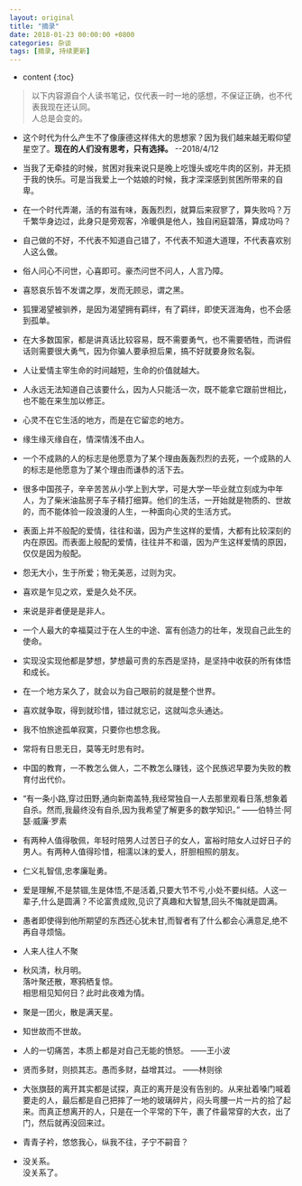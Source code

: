 ```yaml
---
layout: original
title: "摘录"
date: 2018-01-23 00:00:00 +0800 
categories: 杂谈
tags: [摘录, 持续更新]
---
```

* content
{:toc}


> 以下内容源自个人读书笔记，仅代表一时一地的感想，不保证正确，也不代表我现在还认同。
<br> 人总是会变的。

<!-- more -->

* 这个时代为什么产生不了像康德这样伟大的思想家？因为我们越来越无暇仰望星空了。**现在的人们没有思考，只有选择。**     --2018/4/12

* 当我了无牵挂的时候，贫困对我来说只是晚上吃馒头或吃牛肉的区别，并无损于我的快乐。可是当我爱上一个姑娘的时候，我才深深感到贫困所带来的自卑。 

* 在一个时代弄潮，活的有滋有味，轰轰烈烈，就算后来寂寥了，算失败吗？万千繁华身边过，此身只是旁观客，冷暖俱是他人，独自闲庭碧落，算成功吗？

* 自己做的不好，不代表不知道自己错了，不代表不知道大道理，不代表喜欢别人这么做。

* 俗人问心不问世，心喜即可。豪杰问世不问人，人言乃障。

* 喜怒哀乐皆不发谓之厚，发而无顾忌，谓之黑。

* 狐狸渴望被驯养，是因为渴望拥有羁绊，有了羁绊，即使天涯海角，也不会感到孤单。

* 在大多数国家，都是讲真话比较容易，既不需要勇气，也不需要牺牲，而讲假话则需要很大勇气，因为你骗人要承担后果，搞不好就要身败名裂。

* 人让爱情主宰生命的时间越短，生命的价值就越大。

* 人永远无法知道自己该要什么，因为人只能活一次，既不能拿它跟前世相比，也不能在来生加以修正。

* 心灵不在它生活的地方，而是在它留恋的地方。

* 缘生缘灭缘自在，情深情浅不由人。

* 一个不成熟的人的标志是他愿意为了某个理由轰轰烈烈的去死，一个成熟的人的标志是他愿意为了某个理由而谦恭的活下去。

* 很多中国孩子，辛辛苦苦从小学上到大学，可是大学一毕业就立刻成为中年人，为了柴米油盐房子车子精打细算。他们的生活，一开始就是物质的、世故的，而不能体验一段浪漫的人生，一种面向心灵的生活方式。

* 表面上并不般配的爱情，往往和谐，因为产生这样的爱情，大都有比较深刻的内在原因。而表面上般配的爱情，往往并不和谐，因为产生这样爱情的原因，仅仅是因为般配。

* 怨无大小，生于所爱；物无美恶，过则为灾。

* 喜欢是乍见之欢，爱是久处不厌。

* 来说是非者便是是非人。

* 一个人最大的幸福莫过于在人生的中途、富有创造力的壮年，发现自己此生的使命。

* 实现没实现他都是梦想，梦想最可贵的东西是坚持，是坚持中收获的所有体悟和成长。

* 在一个地方呆久了，就会以为自己眼前的就是整个世界。

* 喜欢就争取，得到就珍惜，错过就忘记，这就叫念头通达。

* 我不怕旅途孤单寂寞，只要你也想念我。

* 常将有日思无日，莫等无时思有时。

* 中国的教育，一不教怎么做人，二不教怎么赚钱，这个民族迟早要为失败的教育付出代价。

* “有一条小路,穿过田野,通向新南盖特,我经常独自一人去那里观看日落,想象着自杀。然而,我最终没有自杀,因为我希望了解更多的数学知识。”      ——伯特兰·阿瑟·威廉·罗素

*  有两种人值得敬佩，年轻时陪男人过苦日子的女人，富裕时陪女人过好日子的男人。有两种人值得珍惜，相濡以沫的爱人，肝胆相照的朋友。

*  仁义礼智信,忠孝廉耻勇。

*  爱是理解,不是禁锢,生是体悟,不是活着,只要大节不亏,小处不要纠结。人这一辈子,什么是圆满？不论富贵成败,见识了真趣和大智慧,回头不悔就是圆满。

*  愚者即使得到他所期望的东西还心犹未甘,而智者有了什么都会心满意足,绝不再自寻烦恼。

* 人来人往人不聚

*   秋风清，秋月明。<br>
    落叶聚还散，寒鸦栖复惊。<br>
    相思相见知何日？此时此夜难为情。

* 聚是一团火，散是满天星。

* 知世故而不世故。

* 人的一切痛苦，本质上都是对自己无能的愤怒。  ——王小波

* 贤而多财，则损其志。愚而多财，益增其过。  ——林则徐

* 大张旗鼓的离开其实都是试探，真正的离开是没有告别的。从来扯着嗓门喊着要走的人，最后都是自己把摔了一地的玻璃碎片，闷头弯腰一片一片的拾了起来。而真正想离开的人，只是在一个平常的下午，裹了件最常穿的大衣，出了门，然后就再没回来过。

* 青青子衿，悠悠我心，纵我不往，子宁不嗣音？

* 没关系。<br>
  没关系了。
